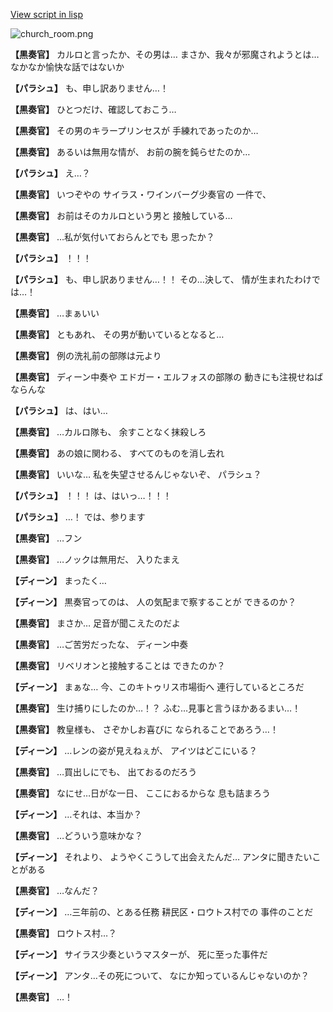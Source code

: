 [View script in lisp](../scripts/1720502.txt)

![church_room.png](../images/backgrounds/church_room.png)

**【黒奏官】**
カルロと言ったか、その男は…
まさか、我々が邪魔されようとは…
なかなか愉快な話ではないか

**【パラシュ】**
も、申し訳ありません…！

**【黒奏官】**
ひとつだけ、確認しておこう…

**【黒奏官】**
その男のキラープリンセスが
手練れであったのか…

**【黒奏官】**
あるいは無用な情が、
お前の腕を鈍らせたのか…

**【パラシュ】**
え…？

**【黒奏官】**
いつぞやの
サイラス・ワインバーグ少奏官の
一件で、

**【黒奏官】**
お前はそのカルロという男と
接触している…

**【黒奏官】**
…私が気付いておらんとでも
思ったか？

**【パラシュ】**
！！！

**【パラシュ】**
も、申し訳ありません…！！
その…決して、
情が生まれたわけでは…！

**【黒奏官】**
…まぁいい

**【黒奏官】**
ともあれ、
その男が動いているとなると…

**【黒奏官】**
例の洗礼前の部隊は元より

**【黒奏官】**
ディーン中奏や
エドガー・エルフォスの部隊の
動きにも注視せねばならんな

**【パラシュ】**
は、はい…

**【黒奏官】**
…カルロ隊も、
余すことなく抹殺しろ

**【黒奏官】**
あの娘に関わる、
すべてのものを消し去れ

**【黒奏官】**
いいな…
私を失望させるんじゃないぞ、
パラシュ？

**【パラシュ】**
！！！
は、はいっ…！！！

**【パラシュ】**
…！
では、参ります

**【黒奏官】**
…フン

**【黒奏官】**
…ノックは無用だ、
入りたまえ

**【ディーン】**
まったく…

**【ディーン】**
黒奏官ってのは、
人の気配まで察することが
できるのか？

**【黒奏官】**
まさか…
足音が聞こえたのだよ

**【黒奏官】**
…ご苦労だったな、
ディーン中奏

**【黒奏官】**
リベリオンと接触することは
できたのか？

**【ディーン】**
まぁな…
今、このキトゥリス市場街へ
連行しているところだ

**【黒奏官】**
生け捕りにしたのか…！？
ふむ…見事と言うほかあるまい…！

**【黒奏官】**
教皇様も、
さぞかしお喜びに
なられることであろう…！

**【ディーン】**
…レンの姿が見えねぇが、
アイツはどこにいる？

**【黒奏官】**
…買出しにでも、
出ておるのだろう

**【黒奏官】**
なにせ…日がな一日、
ここにおるからな
息も詰まろう

**【ディーン】**
…それは、本当か？

**【黒奏官】**
…どういう意味かな？

**【ディーン】**
それより、
ようやくこうして出会えたんだ…
アンタに聞きたいことがある

**【黒奏官】**
…なんだ？

**【ディーン】**
…三年前の、とある任務
耕民区・ロウトス村での
事件のことだ

**【黒奏官】**
ロウトス村…？

**【ディーン】**
サイラス少奏というマスターが、
死に至った事件だ

**【ディーン】**
アンタ…その死について、
なにか知っているんじゃないのか？

**【黒奏官】**
…！